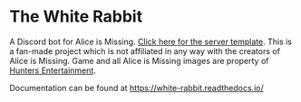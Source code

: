 # The White Rabbit

A Discord bot for Alice is Missing. [Click here for the server template](https://discord.new/YD7aEUr8AdBQ). This is a fan-made project which is not affiliated in any way with the creators of Alice is Missing. Game and all Alice is Missing images are property of [Hunters Entertainment](https://www.huntersentertainment.com/alice-is-missing).

Documentation can be found at https://white-rabbit.readthedocs.io/
